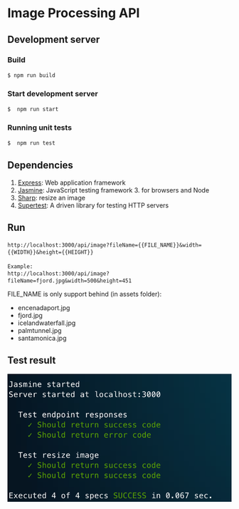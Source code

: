 
# Image Processing API


## Development server
### Build

```bash
$ npm run build
```

### Start development server

```bash
$  npm run start
```

### Running unit tests

```bash
$  npm run test
```

## Dependencies

1. [Express](https://www.npmjs.com/package/express): Web application framework 
2. [Jasmine](https://www.npmjs.com/package/jasmine): JavaScript testing framework 3. for browsers and Node
4. [Sharp](https://www.npmjs.com/package/sharp): resize an image
5. [Supertest](https://www.npmjs.com/package/supertest): A driven library for testing HTTP servers

## Run 

```
http://localhost:3000/api/image?fileName={{FILE_NAME}}&width={{WIDTH}}&height={{HEIGHT}}

Example: 
http://localhost:3000/api/image?fileName=fjord.jpg&width=500&height=451
```
FILE_NAME is only support behind (in assets folder):
- encenadaport.jpg
- fjord.jpg
- icelandwaterfall.jpg
- palmtunnel.jpg
- santamonica.jpg

## Test result 

![test_result](https://github.com/nttnguyen136/udacity/blob/main/test_result.png?raw=true)

